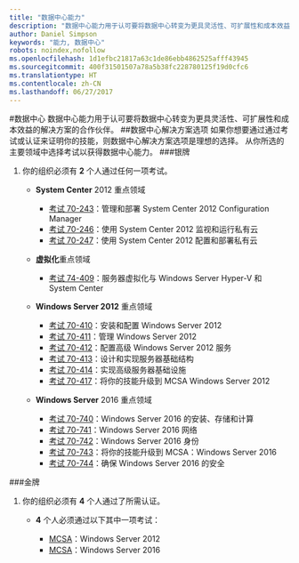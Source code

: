 ```yaml
---
title: "数据中心能力"
description: "数据中心能力用于认可要将数据中心转变为更具灵活性、可扩展性和成本效益的解决方案的合作伙伴。"
author: Daniel Simpson
keywords: "能力, 数据中心"
robots: noindex,nofollow
ms.openlocfilehash: 1d1efbc21817a63c1de86ebb4862525afff43945
ms.sourcegitcommit: 400f31501507a78a5b38fc228780125f19d0cfc6
ms.translationtype: HT
ms.contentlocale: zh-CN
ms.lasthandoff: 06/27/2017
---
```

#<a name="datacenter"></a>数据中心
数据中心能力用于认可要将数据中心转变为更具灵活性、可扩展性和成本效益的解决方案的合作伙伴。
##<a name="datacenter-solutions-option"></a>数据中心解决方案选项
如果你想要通过通过考试或认证来证明你的技能，则数据中心解决方案选项是理想的选择。 从你所选的主要领域中选择考试以获得数据中心能力。
###<a name="silver"></a>银牌
1. 你的组织必须有 **2** 个人通过任何一项考试。

    - **System Center** 2012 重点领域

        - [考试 70-243](https://www.microsoft.com/en-us/learning/exam-70-243.aspx)：管理和部署 System Center 2012 Configuration Manager
        - [考试 70-246](https://www.microsoft.com/en-us/learning/exam-70-246.aspx)：使用 System Center 2012 监视和运行私有云
        - [考试 70-247](https://www.microsoft.com/en-us/learning/exam-70-247.aspx)：使用 System Center 2012 配置和部署私有云

    - **虚拟化**重点领域

        - [考试 74-409](https://www.microsoft.com/en-us/learning/exam-74-409.aspx)：服务器虚拟化与 Windows Server Hyper-V 和 System Center

    - **Windows Server 2012** 重点领域

        - [考试 70-410](https://www.microsoft.com/en-us/learning/exam-70-410.aspx)：安装和配置 Windows Server 2012
        - [考试 70-411](https://www.microsoft.com/en-us/learning/exam-70-411.aspx)：管理 Windows Server 2012
        - [考试 70-412](https://www.microsoft.com/en-us/learning/exam-70-412.aspx)：配置高级 Windows Server 2012 服务
        - [考试 70-413](https://www.microsoft.com/en-us/learning/exam-70-413.aspx)：设计和实现服务器基础结构
        - [考试 70-414](https://www.microsoft.com/en-us/learning/exam-70-414.aspx)：实现高级服务器基础设施
        - [考试 70-417](https://www.microsoft.com/en-us/learning/exam-70-417.aspx)：将你的技能升级到 MCSA Windows Server 2012

    - **Windows Server** 2016 重点领域
        - [考试 70-740](https://www.microsoft.com/en-us/learning/exam-70-740.aspx)：Windows Server 2016 的安装、存储和计算
        - [考试 70-741](https://www.microsoft.com/en-us/learning/exam-70-741.aspx)：Windows Server 2016 网络
        - [考试 70-742](https://www.microsoft.com/en-us/learning/exam-70-742.aspx)：Windows Server 2016 身份
        - [考试 70-743](https://www.microsoft.com/en-us/learning/exam-70-743.aspx)：将你的技能升级到 MCSA：Windows Server 2016
        - [考试 70-744](https://www.microsoft.com/en-us/learning/exam-70-744.aspx)：确保 Windows Server 2016 的安全

###<a name="gold"></a>金牌
1. 你的组织必须有 **4** 个人通过了所需认证。

    - **4** 个人必须通过以下其中一项考试：

        - [MCSA](https://www.microsoft.com/en-us/learning/mcsa-windows-server-certification.aspx)：Windows Server 2012
        - [MCSA](https://www.microsoft.com/en-us/learning/mcsa-windows-server-2016-certification.aspx)：Windows Server 2016
